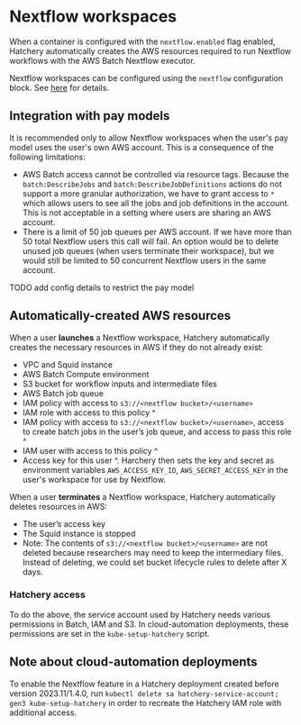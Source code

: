 # Nextflow workspaces

When a container is configured with the `nextflow.enabled` flag enabled, Hatchery automatically creates the AWS resources required to run Nextflow workflows with the AWS Batch Nextflow executor.

Nextflow workspaces can be configured using the `nextflow` configuration block. See [here](/doc/howto/configuration.md) for details.

## Integration with pay models

It is recommended only to allow Nextflow workspaces when the user's pay model uses the user's own AWS account. This is a consequence of the following limitations:
- AWS Batch access cannot be controlled via resource tags. Because the `batch:DescribeJobs` and `batch:DescribeJobDefinitions` actions do not support a more granular authorization, we have to grant access to `*` which allows users to see all the jobs and job definitions in the account. This is not acceptable in a setting where users are sharing an AWS account.
- There is a limit of 50 job queues per AWS account. If we have more than 50 total Nextflow users this call will fail. An option would be to delete unused job queues (when users terminate their workspace), but we would still be limited to 50 concurrent Nextflow users in the same account.

TODO add config details to restrict the pay model

## Automatically-created AWS resources

When a user **launches** a Nextflow workspace, Hatchery automatically creates the necessary resources in AWS if they do not already exist:
- VPC and Squid instance
- AWS Batch Compute environment
- S3 bucket for workflow inputs and intermediate files
- AWS Batch job queue
- IAM policy with access to `s3://<nextflow bucket>/<username>`
- IAM role with access to this policy ^
- IAM policy with access to `s3://<nextflow bucket>/<username>`, access to create batch jobs in the user’s job queue, and access to pass this role ^
- IAM user with access to this policy ^
- Access key for this user ^. Harchery then sets the key and secret as environment variables `AWS_ACCESS_KEY_ID`, `AWS_SECRET_ACCESS_KEY` in the user's workspace for use by Nextflow.

When a user **terminates** a Nextflow workspace, Hatchery automatically deletes resources in AWS:
- The user’s access key
- The Squid instance is stopped
- Note: The contents of `s3://<nextflow bucket>/<username>` are not deleted because researchers may need to keep the intermediary files. Instead of deleting, we could set bucket lifecycle rules to delete after X days.

### Hatchery access

To do the above, the service account used by Hatchery needs various permissions in Batch, IAM and S3. In cloud-automation deployments, these permissions are set in the `kube-setup-hatchery` script.

## Note about cloud-automation deployments

To enable the Nextflow feature in a Hatchery deployment created before version 2023.11/1.4.0, run `kubectl delete sa hatchery-service-account; gen3 kube-setup-hatchery` in order to recreate the Hatchery IAM role with additional access.
